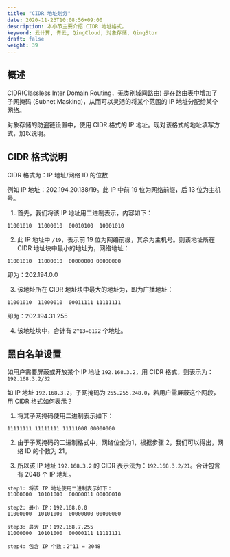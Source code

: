 ```yaml
---
title: "CIDR 地址划分"
date: 2020-11-23T10:08:56+09:00
description: 本小节主要介绍 CIDR 地址格式。
keyword: 云计算, 青云, QingCloud, 对象存储, QingStor
draft: false
weight: 39
---
```



## 概述

CIDR(Classless Inter Domain Routing，无类别域间路由) 是在路由表中增加了子网掩码 (Subnet Masking)，从而可以灵活的将某个范围的 IP 地址分配给某个网络。

对象存储的防盗链设置中，使用 CIDR 格式的 IP 地址。现对该格式的地址填写方式，加以说明。

## CIDR 格式说明

CIDR 格式为：IP 地址/网络 ID 的位数

例如 IP 地址：202.194.20.138/19。此 IP 中前 19 位为网络前缀，后 13 位为主机号。

1. 首先，我们将该 IP 地址用二进制表示，内容如下：

```plain_text
11001010  11000010  00010100  10001010
```

2. 此 IP 地址中 `/19`，表示前 19 位为网络前缀，其余为主机号。则该地址所在 CIDR 地址块中最小的地址为，网络地址：

```plain_text
11001010  11000010  00000000 00000000
```

即为：202.194.0.0

3. 该地址所在 CIDR 地址块中最大的地址为，即为广播地址：

```plain_text
11001010  11000010  00011111 11111111
```

即为：202.194.31.255

4. 该地址块中，合计有 `2^13=8192` 个地址。

## 黑白名单设置

如用户需要屏蔽或开放某个 IP 地址 `192.168.3.2`，用 CIDR 格式，则表示为：`192.168.3.2/32`

如 IP 地址 `192.168.3.2`，子网掩码为 `255.255.248.0`，若用户需屏蔽这个网段，用 CIDR 格式如何表示？

1. 将其子网掩码使用二进制表示如下：

```plain_text
11111111 11111111 11111000 00000000 
```

2. 由于子网掩码的二进制格式中，网络位全为1，根据步骤 2，我们可以得出，网络 ID 的个数为 21。

3. 所以该 IP 地址 `192.168.3.2` 的 CIDR 表示法为：`192.168.3.2/21`。合计包含有 2048 个 IP 地址。

```plain_text
step1: 将该 IP 地址使用二进制表示如下：
11000000  10101000  00000011 00000010

step2: 最小 IP：192.168.0.0
11000000  10101000  00000000 00000000

step3: 最大 IP：192.168.7.255
11000000  10101000  00000111 11111111

step4: 包含 IP 个数：2^11 = 2048

```





